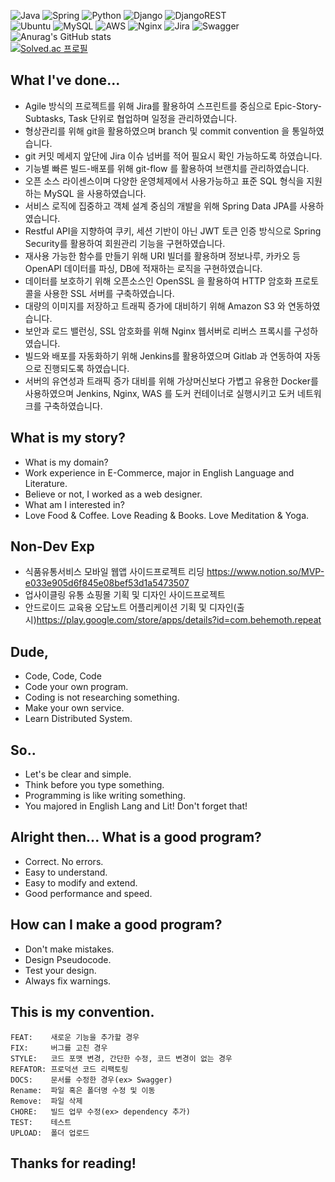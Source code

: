 ![Java](https://img.shields.io/badge/java-%23ED8B00.svg?style=for-the-badge&logo=java&logoColor=white) ![Spring](https://img.shields.io/badge/spring-%236DB33F.svg?style=for-the-badge&logo=spring&logoColor=white) ![Python](https://img.shields.io/badge/python-3670A0?style=for-the-badge&logo=python&logoColor=ffdd54) ![Django](https://img.shields.io/badge/django-%23092E20.svg?style=for-the-badge&logo=django&logoColor=white) ![DjangoREST](https://img.shields.io/badge/DJANGO-REST-ff1709?style=for-the-badge&logo=django&logoColor=white&color=ff1709&labelColor=gray)<br> ![Ubuntu](https://img.shields.io/badge/Ubuntu-E95420?style=for-the-badge&logo=ubuntu&logoColor=white) ![MySQL](https://img.shields.io/badge/mysql-%2300f.svg?style=for-the-badge&logo=mysql&logoColor=white) ![AWS](https://img.shields.io/badge/AWS-%23FF9900.svg?style=for-the-badge&logo=amazon-aws&logoColor=white) ![Nginx](https://img.shields.io/badge/nginx-%23009639.svg?style=for-the-badge&logo=nginx&logoColor=white) ![Jira](https://img.shields.io/badge/jira-%230A0FFF.svg?style=for-the-badge&logo=jira&logoColor=white) ![Swagger](https://img.shields.io/badge/-Swagger-%23Clojure?style=for-the-badge&logo=swagger&logoColor=white)      
![Anurag's GitHub stats](https://github-readme-stats.vercel.app/api?username=llunaB&show_icons=true&theme=default)
</br>
[![Solved.ac
프로필](http://mazassumnida.wtf/api/v2/generate_badge?boj=mergingchoco)](https://solved.ac/mergingchoco)

## What I've done...
- Agile 방식의 프로젝트를 위해 Jira를 활용하여 스프린트를 중심으로 Epic-Story-Subtasks, Task 단위로 협업하며 일정을 관리하였습니다.
- 형상관리를 위해 git을 활용하였으며 branch 및 commit convention 을 통일하였습니다.
- git 커밋 메세지 앞단에 Jira 이슈 넘버를 적어 필요시 확인 가능하도록 하였습니다.
- 기능별 빠른 빌드-배포를 위해 git-flow 를 활용하여 브랜치를 관리하였습니다.
- 오픈 소스 라이센스이며 다양한 운영체제에서 사용가능하고 표준 SQL 형식을 지원하는 MySQL 을 사용하였습니다.
- 서비스 로직에 집중하고 객체 설계 중심의 개발을 위해 Spring Data JPA를 사용하였습니다.
- Restful API을 지향하여 쿠키, 세션 기반이 아닌 JWT 토큰 인증 방식으로 Spring Security를 활용하여 회원관리 기능을 구현하였습니다. 
- 재사용 가능한 함수를 만들기 위해 URI 빌더를 활용하며 정보나루, 카카오 등 OpenAPI 데이터를 파싱, DB에 적재하는 로직을 구현하였습니다.
- 데이터를 보호하기 위해 오픈소스인 OpenSSL 을 활용하여 HTTP 암호화 프로토콜을 사용한 SSL 서버를 구축하였습니다.
- 대량의 이미지를 저장하고 트래픽 증가에 대비하기 위해  Amazon S3 와 연동하였습니다.
- 보안과 로드 밸런싱, SSL 암호화를 위해 Nginx 웹서버로 리버스 프록시를 구성하였습니다.
- 빌드와 배포를 자동화하기 위해 Jenkins를 활용하였으며 Gitlab 과 연동하여 자동으로 진행되도록 하였습니다.
- 서버의 유연성과 트래픽 증가 대비를 위해 가상머신보다 가볍고 유용한 Docker를 사용하였으며 Jenkins, Nginx, WAS 를 도커 컨테이너로 실행시키고 도커 네트워크를 구축하였습니다.

## What is my story?
- What is my domain?
- Work experience in E-Commerce, major in English Language and Literature.
- Believe or not, I worked as a web designer.
- What am I interested in?
- Love Food & Coffee. Love Reading & Books. Love Meditation & Yoga.

## Non-Dev Exp
- 식품유통서비스 모바일 웹앱 사이드프로젝트 리딩 https://www.notion.so/MVP-e033e905d6f845e08bef53d1a5473507
- 업사이클링 유통 쇼핑몰 기획 및 디자인 사이드프로젝트
- 안드로이드 교육용 오답노트 어플리케이션 기획 및 디자인(출시)https://play.google.com/store/apps/details?id=com.behemoth.repeat

## Dude,

- Code, Code, Code
- Code your own program.
- Coding is not researching something.
- Make your own service.
- Learn Distributed System.

## So.. 

- Let's be clear and simple.
- Think before you type something.
- Programming is like writing something.
- You majored in English Lang and Lit! Don't forget that!

## Alright then... What is a good program?

- Correct. No errors.
- Easy to understand.
- Easy to modify and extend.
- Good performance and speed.

## How can I make a good program?

- Don't make mistakes.
- Design Pseudocode.
- Test your design.
- Always fix warnings.

## This is my convention.
```
FEAT:    새로운 기능을 추가할 경우
FIX:     버그를 고친 경우
STYLE:   코드 포맷 변경, 간단한 수정, 코드 변경이 없는 경우
REFATOR: 프로덕션 코드 리팩토링
DOCS:    문서를 수정한 경우(ex> Swagger)
Rename:  파일 혹은 폴더명 수정 및 이동
Remove:  파일 삭제
CHORE:   빌드 업무 수정(ex> dependency 추가)
TEST:    테스트
UPLOAD:  폴더 업로드
```

## Thanks for reading!
